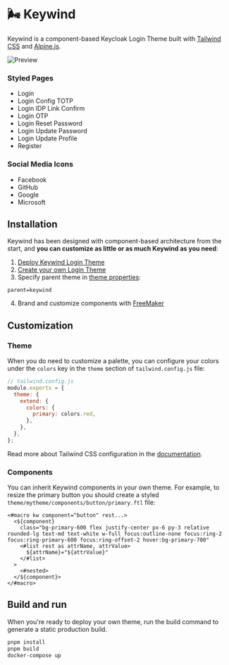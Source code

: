 # :wind_face: Keywind

Keywind is a component-based Keycloak Login Theme built with [Tailwind CSS](https://github.com/tailwindlabs/tailwindcss) and [Alpine.js](https://github.com/alpinejs/alpine).

![Preview](./preview.png)

### Styled Pages

- Login
- Login Config TOTP
- Login IDP Link Confirm
- Login OTP
- Login Reset Password
- Login Update Password
- Login Update Profile
- Register

### Social Media Icons

- Facebook
- GitHub
- Google
- Microsoft

## Installation

Keywind has been designed with component-based architecture from the start, and **you can customize as little or as much Keywind as you need**:

1. [Deploy Keywind Login Theme](https://www.keycloak.org/docs/latest/server_development/#deploying-themes)
2. [Create your own Login Theme](https://www.keycloak.org/docs/latest/server_development/#creating-a-theme)
3. Specify parent theme in [theme properties](https://www.keycloak.org/docs/latest/server_development/#theme-properties):

```
parent=keywind
```

4. Brand and customize components with [FreeMaker](https://freemarker.apache.org/docs/dgui_quickstart_template.html)

## Customization

### Theme

When you do need to customize a palette, you can configure your colors under the `colors` key in the `theme` section of `tailwind.config.js` file:

```js
// tailwind.config.js
module.exports = {
  theme: {
    extend: {
      colors: {
        primary: colors.red,
      },
    },
  },
};
```

Read more about Tailwind CSS configuration in the [documentation](https://tailwindcss.com/docs/configuration).

### Components

You can inherit Keywind components in your own theme. For example, to resize the primary button you should create a styled `theme/mytheme/components/button/primary.ftl` file:

```
<#macro kw component="button" rest...>
  <${component}
    class="bg-primary-600 flex justify-center px-6 py-3 relative rounded-lg text-md text-white w-full focus:outline-none focus:ring-2 focus:ring-primary-600 focus:ring-offset-2 hover:bg-primary-700"
    <#list rest as attrName, attrValue>
      ${attrName}="${attrValue}"
    </#list>
  >
    <#nested>
  </${component}>
</#macro>
```

## Build and run

When you're ready to deploy your own theme, run the build command to generate a static production build.

```bash
pnpm install
pnpm build
docker-compose up
```

